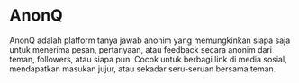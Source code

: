 # AnonQ
AnonQ adalah platform tanya jawab anonim yang memungkinkan siapa saja untuk menerima pesan, pertanyaan, atau feedback secara anonim dari teman, followers, atau siapa pun. Cocok untuk berbagi link di media sosial, mendapatkan masukan jujur, atau sekadar seru-seruan bersama teman.
